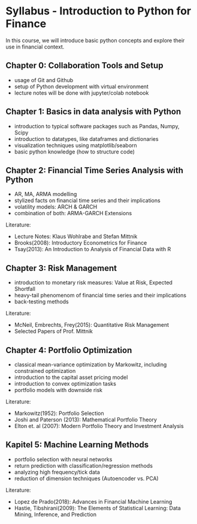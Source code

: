 # Syllabus - Introduction to Python for Finance

In this course, we will introduce basic python concepts and explore their use in financial context.

## Chapter 0: Collaboration Tools and Setup
- usage of Git and Github
- setup of Python development with virtual environment
- lecture notes will be done with jupyter/colab notebook

## Chapter 1: Basics in data analysis with Python
- introduction to typical software packages such as Pandas, Numpy, Scipy
- introduction to datatypes, like dataframes and dictionaries
- visualization techniques using matplotlib/seaborn
- basic python knowledge (how to structure code)

## Chapter 2: Financial Time Series Analysis with Python
- AR, MA, ARMA modelling
- stylized facts on financial time series and their implications
- volatility models: ARCH & GARCH
- combination of both: ARMA-GARCH Extensions

Literature:
- Lecture Notes: Klaus Wohlrabe and Stefan Mittnik
- Brooks(2008): Introductory Econometrics for Finance
- Tsay(2013): An Introduction to Analysis of Financial Data with R

## Chapter 3: Risk Management
- introduction to monetary risk measures: Value at Risk, Expected Shortfall
- heavy-tail phenomenom of financial time series and their implications
- back-testing methods

Literature:
- McNeil, Embrechts, Frey(2015): Quantitative Risk Management
- Selected Papers of Prof. Mittnik

## Chapter 4: Portfolio Optimization
- classical mean-variance optimization by Markowitz, including constrained optimization
- introduction to the capital asset pricing model
- introduction to convex optimization tasks
- portfolio models with downside risk

Literature: 
- Markowitz(1952): Portfolio Selection
- Joshi and Paterson (2013): Mathematical Portfolio Theory
- Elton et. al (2007): Modern Portfolio Theory and Investment Analysis

## Kapitel 5: Machine Learning Methods
- portfolio selection with neural networks
- return prediction with classification/regression methods
- analyzing high frequency/tick data
- reduction of dimension techniques (Autoencoder vs. PCA)

Literature:
- Lopez de Prado(2018): Advances in Financial Machine Learning 
- Hastie, Tibshirani(2009): The Elements of Statistical Learning: Data Mining, Inference, and Prediction 
